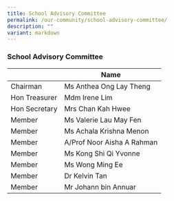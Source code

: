 ```yaml
---
title: School Advisory Committee
permalink: /our-community/school-advisory-committee/
description: ""
variant: markdown
---
```

### School Advisory Committee

|  | Name |
|---|---|
| Chairman | Ms Anthea Ong Lay Theng |
| Hon Treasurer | Mdm Irene Lim |
| Hon Secretary  | Mrs Chan Kah Hwee  |
| Member | Ms Valerie Lau May Fen |
| Member | Ms Achala Krishna Menon |
| Member | A/Prof Noor Aisha A Rahman  |
| Member | Ms Kong Shi Qi Yvonne |
| Member | Ms Wong Ming Ee  |
| Member | Dr Kelvin Tan |
| Member | Mr Johann bin Annuar |
